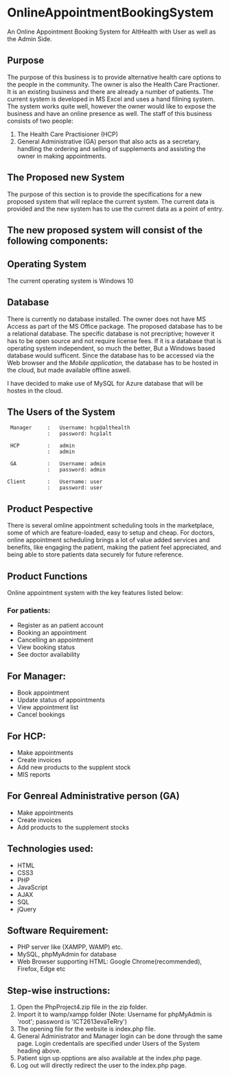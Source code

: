 # OnlineAppointmentBookingSystem

An Online Appointment Booking System for AltHealth with User as well as the Admin Side.

## Purpose

The purpose of this business is to provide alternative health care options to the people in the community. The owner is also the Health Care Practioner. It is an existing business and there are already a number of patients. The current system is developed in MS Excel and uses a hand filining system. The system works quite well, however the owner would like to expose the business and have an online presence as well. 
The staff of this business consists of two people:
1.  The Health Care Practisioner (HCP)
2.  General Administrative (GA) person that also acts as a secretary, handling the ordering and selling of supplements and assisting the owner in making appointments.

## The Proposed new System
The purpose of this section is to provide the specifications for a new proposed system that will replace the current system. The current data is provided and the new system has to use the current data as a point of entry.

## The new proposed system will consist of the following components:

## Operating System
The current operating system is Windows 10

## Database
There is currently no database installed. The owner does not have MS Access as part of the MS Office package. The proposed database has to be a relational database. The specific database is not precriptive; however it has to be open source and not require license fees. If it is a database that is operating system independent, so much the better, But a Windows based database would sufficent. Since the database has to be accessed via the Web browser and the *Mobile application,* the database has to be hosted in the cloud, but made available offline aswell.

I have decided to make use of MySQL for Azure database that will be hostes in the cloud.

## The Users of the System
     Manager     :   Username: hcp@althealth
                 :   password: hcp1alt
                 
     HCP         :   admin
                 :   admin
                  
     GA          :   Username: admin
                 :   password: admin
                  
    Client       :   Username: user
                 :   password: user
                  
## Product Pespective
There is several omline appointment scheduling tools in the marketplace, some of which are feature-loaded, easy to setup and cheap. For doctors, online appointment scheduling brings a lot of value added services and benefits, like engaging the patient, making the patient feel appreciated, and being able to store patients data securely for future reference.

## Product Functions
Online appointment system with the key features listed below:

### For patients:
- Register as an patient account
- Booking an appointment
- Cancelling an appointment
- View booking status
- See doctor availability

## For Manager:
- Book appointment
- Update status of appointments
- View appointment list
- Cancel bookings

## For HCP:
- Make appointments
- Create invoices
- Add new products to the supplent stock
- MIS reports

## For Genreal Administrative person (GA)
- Make appointments
- Create invoices
- Add products to the supplement stocks

## Technologies used:
- HTML
- CSS3
- PHP
- JavaScript
- AJAX
- SQL
- jQuery

## Software Requirement:
- PHP server like (XAMPP, WAMP) etc.
- MySQL, phpMyAdmin for database 
- Web Browser supporting HTML: Google Chrome(recommended), Firefox, Edge etc 

## Step-wise instructions:
1. Open the PhpProject4.zip file in the zip folder.
2. Import it to wamp/xampp folder (Note: Username for phpMyAdmin is 'root'; password is 'ICT2613evaTeRry')
3. The opening file for the website is index.php file.
4. General Administrator and Manager login can be done through the same page. Login credentails are specified under Users of the System heading above.
5. Patient sign up opptions are also available at the index.php page.
6. Log out will directly redirect the user to the index.php page.


